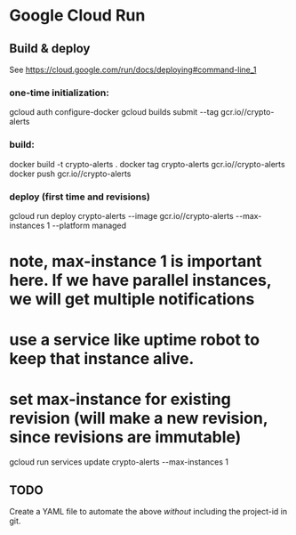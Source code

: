 # Google Cloud Run

## Build & deploy

See https://cloud.google.com/run/docs/deploying#command-line_1

### one-time initialization:
gcloud auth configure-docker
gcloud builds submit --tag gcr.io/<project-id>/crypto-alerts

### build:
docker build -t crypto-alerts .
docker tag crypto-alerts  gcr.io/<project-id>/crypto-alerts
docker push gcr.io/<project-id>/crypto-alerts
  
### deploy (first time and revisions)
gcloud run deploy crypto-alerts --image gcr.io/<project-id>/crypto-alerts --max-instances 1 --platform managed
# note, max-instance 1 is important here. If we have parallel instances, we will get multiple notifications
# use a service like uptime robot to keep that instance alive.

# set max-instance for existing revision (will make a new revision, since revisions are immutable)
gcloud run services update crypto-alerts --max-instances 1

## TODO

Create a YAML file to automate the above *without* including the project-id in git.